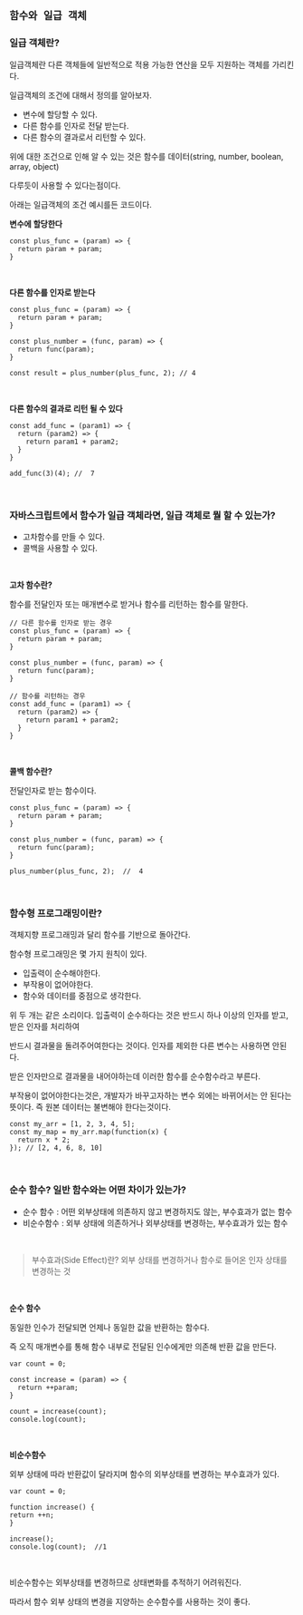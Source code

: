 ## `함수와 일급 객체`

### 일급 객체란?

일급객체란 다른 객체들에 일반적으로 적용 가능한 연산을 모두 지원하는 객체를 가리킨다.

일급객체의 조건에 대해서 정의를 알아보자.

- 변수에 할당할 수 있다.
- 다른 함수를 인자로 전달 받는다.
- 다른 함수의 결과로서 리턴할 수 있다.

위에 대한 조건으로 인해 알 수 있는 것은 함수를 데이터(string, number, boolean, array, object)

다루듯이 사용할 수 있다는점이다.

아래는 일급객체의 조건 예시를든 코드이다.

**변수에 할당한다**

```
const plus_func = (param) => {
  return param + param;
}
```

<br />

**다른 함수를 인자로 받는다**

```
const plus_func = (param) => {
  return param + param;
}

const plus_number = (func, param) => {
  return func(param);
}

const result = plus_number(plus_func, 2); // 4
```

<br />

**다른 함수의 결과로 리턴 될 수 있다**

```
const add_func = (param1) => {
  return (param2) => {
    return param1 + param2;
  }
}

add_func(3)(4); //  7
```

<br />

### 자바스크립트에서 함수가 일급 객체라면, 일급 객체로 뭘 할 수 있는가?

- 고차함수를 만들 수 있다.
- 콜백을 사용할 수 있다.

<br />

**고차 함수란?**

함수를 전달인자 또는 매개변수로 받거나 함수를 리턴하는 함수를 말한다.

```
// 다른 함수를 인자로 받는 경우
const plus_func = (param) => {
  return param + param;
}

const plus_number = (func, param) => {
  return func(param);
}

// 함수를 리턴하는 경우
const add_func = (param1) => {
  return (param2) => {
    return param1 + param2;
  }
}
```

<br />

**콜백 함수란?**

전달인자로 받는 함수이다.

```
const plus_func = (param) => {
  return param + param;
}

const plus_number = (func, param) => {
  return func(param);
}

plus_number(plus_func, 2);  //  4
```

<br />

### 함수형 프로그래밍이란? 

객체지향 프로그래밍과 달리 함수를 기반으로 돌아간다.

함수형 프로그래밍은 몇 가지 원칙이 있다.

- 입출력이 순수해야한다.
- 부작용이 없어야한다.
- 함수와 데이터를 중점으로 생각한다.

위 두 개는 같은 소리이다. 입출력이 순수하다는 것은 반드시 하나 이상의 인자를 받고, 받은 인자를 처리하여

반드시 결과물을 돌려주어여한다는 것이다. 인자를 제외한 다른 변수는 사용하면 안된다.

받은 인자만으로 결과물을 내어야하는데 이러한 함수를 순수함수라고 부른다.

부작용이 없어야한다는것은, 개발자가 바꾸고자하는 변수 외에는 바뀌어서는 안 된다는 뜻이다. 즉 원본 데이터는 불변해야 한다는것이다.

```
const my_arr = [1, 2, 3, 4, 5];
const my_map = my_arr.map(function(x) {
  return x * 2;
}); // [2, 4, 6, 8, 10]
```

<br />

### 순수 함수? 일반 함수와는 어떤 차이가 있는가? 

- 순수 함수 : 어떤 외부상태에 의존하지 않고 변경하지도 않는, 부수효과가 없는 함수
- 비순수함수 : 외부 상태에 의존하거나 외부상태를 변경하는, 부수효과가 있는 함수

<br />

> 부수효과(Side Effect)란? 외부 상태를 변경하거나 함수로 들어온 인자 상태를 변경하는 것

<br />

**순수 함수**

동일한 인수가 전달되면 언제나 동일한 값을 반환하는 함수다. 

즉 오직 매개변수를 통해 함수 내부로 전달된 인수에게만 의존해 반환 값을 만든다.

```
var count = 0;

const increase = (param) => {
  return ++param;
}

count = increase(count);
console.log(count);
```

<br />

**비순수함수**

외부 상태에 따라 반환값이 달라지며 함수의 외부상태를 변경하는 부수효과가 있다.

```
var count = 0;

function increase() {
return ++n;
}

increase();
console.log(count);  //1
```

<br />

비순수함수는 외부상태를 변경하므로 상태변화를 추적하기 어려워진다.

따라서 함수 외부 상태의 변경을 지양하는 순수함수를 사용하는 것이 좋다.
